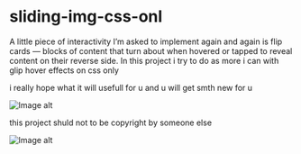 # sliding-img-css-onl
A little piece of interactivity I’m asked to implement again and again is flip cards — blocks of content that turn about when hovered or tapped to reveal content on their reverse side. 
In this project i try to do as more i can with glip hover effects on css only

i really hope what it will usefull for u and u will get smth new for u

![Image alt](https://github.com/{username}/{repository}/raw/{branch}/{path}/image.png)


this project shuld not to be copyright by someone else

![Image alt](https://github.com/{username}/{repository}/raw/{branch}/{path}/image.png)
